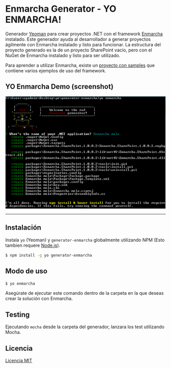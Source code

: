 # Enmarcha Generator - YO ENMARCHA!
Generador [Yeoman](http://yeoman.io) para crear proyectos .NET con el framework [Enmarcha](https://github.com/Encamina/Enmarcha-SharePoint) instalado. Este generador ayuda al desarrollador a generar proyectos ágilmente con Enmarcha instalado y listo para funcionar. La estructura
del proyecto generado es la de un proyecto SharePoint vacío, pero con el NuGet de Enmarcha instalado y listo para ser utilizado.

Para aprender a utilizar Enmarcha, existe un [proyecto con samples](https://github.com/Encamina/Enmarcha-SharePoint/tree/master/Samples) que contiene varios ejemplos de uso del framework.

## YO Enmarcha Demo (screenshot)
![](https://raw.githubusercontent.com/Encamina/generator-enmarcha/master/docs/assets/generatorEnmarcha.PNG)

***

## Instalación

Instala `yo` (Yeoman) y `generator-enmarcha` globalmente utilizando NPM (Esto tambien requere [Node.js](https://nodejs.org)). 

```bash
$ npm install -g yo generator-enmarcha
```

## Modo de uso

```bash
$ yo enmarcha
```
Asegúrate de ejecutar este comando dentro de la carpeta en la que deseas crear la solución con Enmarcha.

## Testing

Ejecutando `mocha` desde la carpeta del generador, lanzara los test utilizando Mocha.

## Licencia

[Licencia MIT](https://github.com/Encamina/generator-enmarcha/blob/master/LICENSE)

